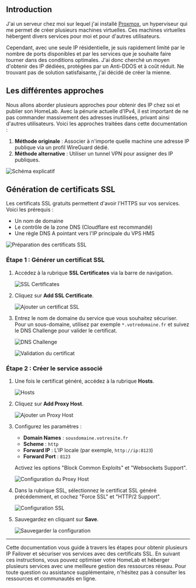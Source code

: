 ## Introduction

J'ai un serveur chez moi sur lequel j'ai installé [Proxmox](https://www.proxmox.com/en/proxmox-ve), un hyperviseur qui me permet de créer plusieurs machines virtuelles. Ces machines virtuelles hébergent divers services pour moi et pour d'autres utilisateurs.

Cependant, avec une seule IP résidentielle, je suis rapidement limité par le nombre de ports disponibles et par les services que je souhaite faire tourner dans des conditions optimales. J'ai donc cherché un moyen d'obtenir des IP dédiées, protégées par un Anti-DDOS et à coût réduit. Ne trouvant pas de solution satisfaisante, j'ai décidé de créer la mienne.

## Les différentes approches

Nous allons aborder plusieurs approches pour obtenir des IP chez soi et publier son HomeLab. Avec la pénurie actuelle d'IPv4, il est important de ne pas commander massivement des adresses inutilisées, privant ainsi d'autres utilisateurs. Voici les approches traitées dans cette documentation :

1. **Méthode originale** : Associer à n'importe quelle machine une adresse IP publique via un profil WireGuard dédié.
2. **Méthode alternative** : Utiliser un tunnel VPN pour assigner des IP publiques.

![Schéma explicatif](https://via.placeholder.com/800x400?text=Schéma+explicatif)

## Génération de certificats SSL

Les certificats SSL gratuits permettent d'avoir l'HTTPS sur vos services. Voici les prérequis :

- Un nom de domaine
- Le contrôle de la zone DNS (Cloudflare est recommandé)
- Une règle DNS A pointant vers l'IP principale du VPS HMS

![Préparation des certificats SSL](https://via.placeholder.com/800x400?text=Préparation+des+certificats+SSL)

### Étape 1 : Générer un certificat SSL

1. Accédez à la rubrique **SSL Certificates** via la barre de navigation.
   
   ![SSL Certificates](https://via.placeholder.com/800x400?text=SSL+Certificates)
   
2. Cliquez sur **Add SSL Certificate**.
   
   ![Ajouter un certificat SSL](https://via.placeholder.com/800x400?text=Ajouter+un+certificat+SSL)

3. Entrez le nom de domaine du service que vous souhaitez sécuriser. Pour un sous-domaine, utilisez par exemple `*.votredomaine.fr` et suivez le DNS Challenge pour valider le certificat.

   ![DNS Challenge](https://via.placeholder.com/800x400?text=DNS+Challenge)

   ![Validation du certificat](https://via.placeholder.com/800x400?text=Validation+du+certificat)

### Étape 2 : Créer le service associé

1. Une fois le certificat généré, accédez à la rubrique **Hosts**.
   
   ![Hosts](https://via.placeholder.com/800x400?text=Hosts)

2. Cliquez sur **Add Proxy Host**.
   
   ![Ajouter un Proxy Host](https://via.placeholder.com/800x400?text=Ajouter+un+Proxy+Host)

3. Configurez les paramètres :
   - **Domain Names** : `sousdomaine.votresite.fr`
   - **Scheme** : `http`
   - **Forward IP** : L'IP locale (par exemple, `http://ip:8123`)
   - **Forward Port** : `8123`
   
   Activez les options "Block Common Exploits" et "Websockets Support".

   ![Configuration du Proxy Host](https://via.placeholder.com/800x400?text=Configuration+du+Proxy+Host)

4. Dans la rubrique SSL, sélectionnez le certificat SSL généré précédemment, et cochez "Force SSL" et "HTTP/2 Support".

   ![Configuration SSL](https://via.placeholder.com/800x400?text=Configuration+SSL)

5. Sauvegardez en cliquant sur **Save**.

   ![Sauvegarder la configuration](https://via.placeholder.com/800x400?text=Sauvegarder+la+configuration)

---

Cette documentation vous guide à travers les étapes pour obtenir plusieurs IP Failover et sécuriser vos services avec des certificats SSL. En suivant ces instructions, vous pouvez optimiser votre HomeLab et héberger plusieurs services avec une meilleure gestion des ressources réseau. Pour toute question ou assistance supplémentaire, n'hésitez pas à consulter les ressources et communautés en ligne.
